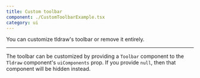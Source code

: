 ```yaml
---
title: Custom toolbar
component: ./CustomToolbarExample.tsx
category: ui
---
```


You can customize tldraw's toolbar or remove it entirely.

---

The toolbar can be customized by providing a `Toolbar` component to the `Tldraw` component's `uiComponents` prop. If you provide `null`, then that component will be hidden instead.
